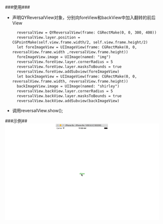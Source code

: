 ###使用###
* 声明QYReversalView对象，分别向foreView和backView中加入翻转的前后View

		reversalView = QYReversalView(frame: CGRectMake(0, 0, 300, 400))
        reversalView.layer.position = CGPointMake(self.view.frame.width/2, self.view.frame.height/2)
        let foreImageView = UIImageView(frame: CGRectMake(0, 0, reversalView.frame.width ,reversalView.frame.height))
        foreImageView.image = UIImage(named: "img")
        reversalView.foreView.layer.cornerRadius = 5
        reversalView.foreView.layer.masksToBounds = true
        reversalView.foreView.addSubview(foreImageView)
        let backImageView = UIImageView(frame: CGRectMake(0, 0, reversalView.frame.width, reversalView.frame.height))
        backImageView.image = UIImage(named: "shirley")
        reversalView.backView.layer.cornerRadius = 5
        reversalView.backView.layer.masksToBounds = true
        reversalView.backView.addSubview(backImageView)
        
* 调用reversalView.show();

###示例##
![示例](reversal.gif)